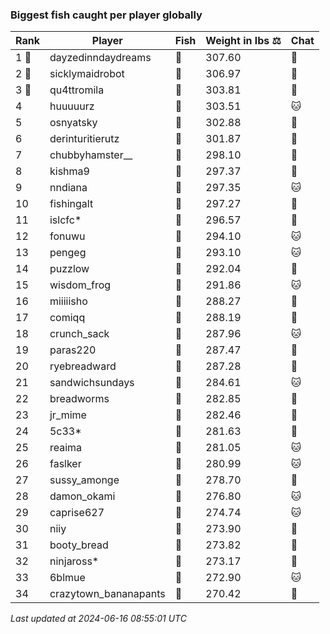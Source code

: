 ### Biggest fish caught per player globally
| Rank | Player | Fish | Weight in lbs ⚖️ | Chat |
|------|--------|-----------|---------|-------|
| 1 🥇  | dayzedinndaydreams | 🦑 | 307.60 | 🍞 |
| 2 🥈  | sicklymaidrobot | 🦑 | 306.97 | 🍞 |
| 3 🥉  | qu4ttromila | 🐳 | 303.81 | 🍞 |
| 4  | huuuuurz | 🐳 | 303.51 | 🐱 |
| 5  | osnyatsky | 🐳 | 302.88 | 🍞 |
| 6  | derinturitierutz | 🐳 | 301.87 | 🍞 |
| 7  | chubbyhamster__ | 🐳 | 298.10 | 🍞 |
| 8  | kishma9 | 🐳 | 297.37 | 🍞 |
| 9  | nndiana | 🐳 | 297.35 | 🐱 |
| 10  | fishingalt | 🐳 | 297.27 | 🍞 |
| 11  | islcfc* | 🐳 | 296.57 | 🍞 |
| 12  | fonuwu | 🐳 | 294.10 | 🐱 |
| 13  | pengeg | 🐳 | 293.10 | 🐱 |
| 14  | puzzlow | 🐳 | 292.04 | 🍞 |
| 15  | wisdom_frog | 🐳 | 291.86 | 🐱 |
| 16  | miiiiisho | 🦈 | 288.27 | 🍞 |
| 17  | comiqq | 🐳 | 288.19 | 🍞 |
| 18  | crunch_sack | 🐳 | 287.96 | 🐱 |
| 19  | paras220 | 🐳 | 287.47 | 🍞 |
| 20  | ryebreadward | 🐳 | 287.28 | 🍞 |
| 21  | sandwichsundays | 🐉 | 284.61 | 🐱 |
| 22  | breadworms | 🐳 | 282.85 | 🍞 |
| 23  | jr_mime | 🦑 | 282.46 | 🍞 |
| 24  | 5c33* | 🐉 | 281.63 | 🍞 |
| 25  | reaima | 🐳 | 281.05 | 🐱 |
| 26  | faslker | 🐳 | 280.99 | 🐱 |
| 27  | sussy_amonge | 🐉 | 278.70 | 🍞 |
| 28  | damon_okami | 🐉 | 276.80 | 🐱 |
| 29  | caprise627 | 🐳 | 274.74 | 🐱 |
| 30  | niiy | 🐳 | 273.90 | 🍞 |
| 31  | booty_bread | 🐉 | 273.82 | 🍞 |
| 32  | ninjaross* | 🦑 | 273.17 | 🍞 |
| 33  | 6blmue | 🐳 | 272.90 | 🐱 |
| 34  | crazytown_bananapants | 🦈 | 270.42 | 🍞 |

_Last updated at 2024-06-16 08:55:01 UTC_